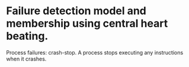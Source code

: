 Failure detection model and membership using central heart beating.
====================

Process failures: crash-stop. A process stops executing any instructions when it crashes.
